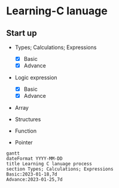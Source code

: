 # Learning-C lanuage
## Start up

- Types; Calculations; Expressions
  - [x] Basic
  - [X] Advance

- Logic expression
  - [x] Basic
  - [x] Advance 

- Array

- Structures

- Function

- Pointer

```
gantt
dateFormat YYYY-MM-DD
title Learning C lanuage process
section Types; Calculations; Expressions
Basic:2023-01-18,7d
Advance:2023-01-25,7d
```
